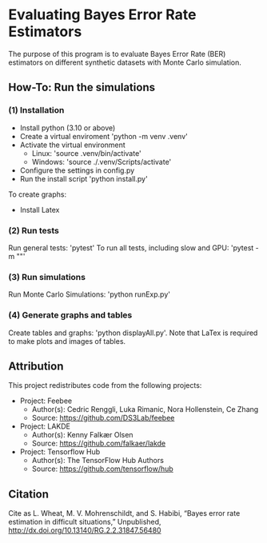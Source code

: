 # Evaluating Bayes Error Rate Estimators
The purpose of this program is to evaluate Bayes Error Rate (BER) estimators on different synthetic datasets with Monte Carlo simulation.

## How-To: Run the simulations

### (1) Installation
- Install python (3.10 or above)
- Create a virtual enviroment 'python -m venv .venv'
- Activate the virtual environment
  - Linux: 'source .venv/bin/activate'
  - Windows: 'source ./.venv/Scripts/activate'
- Configure the settings in config.py
- Run the install script 'python install.py'

To create graphs:
- Install Latex

### (2) Run tests

Run general tests: 'pytest'
To run all tests, including slow and GPU: 'pytest -m ""'

### (3) Run simulations

Run Monte Carlo Simulations: 'python runExp.py'

### (4) Generate graphs and tables

Create tables and graphs: 'python displayAll.py'.
Note that LaTex is required to make plots and images of tables.

## Attribution
This project redistributes code from the following projects:

- Project: Feebee
  - Author(s): Cedric Renggli, Luka Rimanic, Nora Hollenstein, Ce Zhang
  - Source: https://github.com/DS3Lab/feebee
- Project: LAKDE
  - Author(s): Kenny Falkær Olsen
  - Source: https://github.com/falkaer/lakde
- Project: Tensorflow Hub
  - Author(s): The TensorFlow Hub Authors
  - Source: https://github.com/tensorflow/hub

## Citation
Cite as L. Wheat, M. V. Mohrenschildt, and S. Habibi, “Bayes error rate estimation in difficult situations,” Unpublished, http://dx.doi.org/10.13140/RG.2.2.31847.56480
